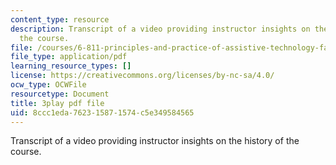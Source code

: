 ```yaml
---
content_type: resource
description: Transcript of a video providing instructor insights on the history of
  the course.
file: /courses/6-811-principles-and-practice-of-assistive-technology-fall-2014/8ccc1eda762315871574c5e349584565_DbUa8w0W74.pdf
file_type: application/pdf
learning_resource_types: []
license: https://creativecommons.org/licenses/by-nc-sa/4.0/
ocw_type: OCWFile
resourcetype: Document
title: 3play pdf file
uid: 8ccc1eda-7623-1587-1574-c5e349584565
---
```

Transcript of a video providing instructor insights on the history of the course.